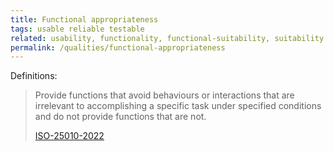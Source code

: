 ```yaml
---
title: Functional appropriateness
tags: usable reliable testable
related: usability, functionality, functional-suitability, suitability
permalink: /qualities/functional-appropriateness
---
```


Definitions:

>Provide functions that avoid behaviours or interactions that are irrelevant to accomplishing a specific task under specified conditions and do not provide functions that are not.
>
>[ISO-25010-2022](/references/#iso-25050-2022)


